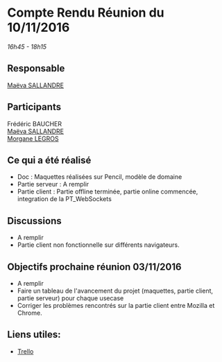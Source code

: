 # Compte Rendu Réunion du 10/11/2016
*16h45 - 18h15*

## Responsable
[Maëva SALLANDRE](https://github.com/Lueva)

## Participants
Frédéric BAUCHER  
[Maëva SALLANDRE](https://github.com/Lueva)   
[Morgane LEGROS](https://github.com/morgane1806)  


## Ce qui a été réalisé
* Doc : Maquettes réalisées sur Pencil, modèle de domaine
* Partie serveur : A remplir
* Partie client : Partie offline terminée, partie online commencée, integration de la PT_WebSockets

## Discussions
* A remplir
* Partie client non fonctionnelle sur différents navigateurs.

## Objectifs prochaine réunion 03/11/2016
* A remplir
* Faire un tableau de l'avancement du projet (maquettes, partie client, partie serveur) pour chaque usecase
* Corriger les problèmes rencontrés sur la partie client entre Mozilla et Chrome.

## Liens utiles:
* [Trello](https://trello.com/b/5UbSuHw2/asi-j-m-ennuie)
